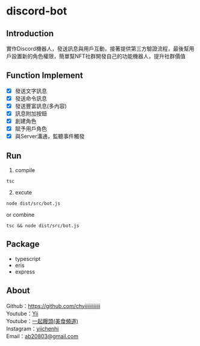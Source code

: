# discord-bot

## Introduction
實作Discord機器人，發送訊息與用戶互動，接著提供第三方驗證流程，最後幫用戶設置新的角色權限，簡單幫NFT社群開發自己的功能機器人，提升社群價值

## Function Implement
- [x] 發送文字訊息
- [x] 發送命令訊息
- [x] 發送豐富訊息(多內容)
- [x] 訊息附加按鈕
- [x] 創建角色
- [x] 賦予用戶角色
- [x] 與Server溝通，監聽事件觸發

## Run

1. compile

```
tsc
```

2. excute

```
node dist/src/bot.js
```

or combine

```
tsc && node dist/src/bot.js
```
## Package
- typescript
- eris
- express

## About

Github：https://github.com/chyiiiiiiiiiiii<br>
Youtube：[Yii](https://www.youtube.com/user/a22601807/videos)<br>
Youtube：[一起饅頭(美食頻道)](https://www.youtube.com/channel/UC8-CcCmlIhIGcs9pdxx_BSw/videos])<br>
Instagram：[yiichenhi](https://www.instagram.com/yiichenhi/)<br>
Email：ab20803@gmail.com<br>
